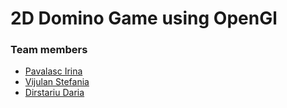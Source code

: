 # 2D Domino Game using OpenGl
### Team members
* [Pavalasc Irina](https://github.com/IrinaPavalasc)
* [Vijulan Stefania](https://github.com/StefaniaVijulan)
* [Dirstariu Daria](https://github.com/daria68)
